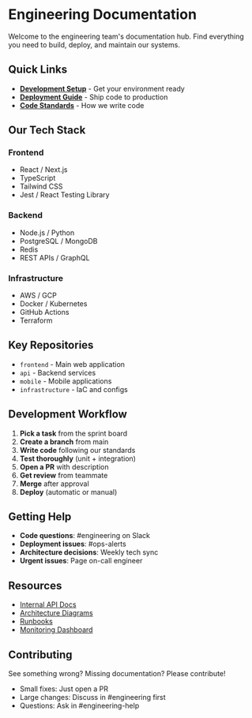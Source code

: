 # Engineering Documentation

Welcome to the engineering team's documentation hub. Find everything you need to build, deploy, and maintain our systems.

## Quick Links

- **[Development Setup](setup.md)** - Get your environment ready
- **[Deployment Guide](deployment.md)** - Ship code to production
- **[Code Standards](standards.md)** - How we write code

## Our Tech Stack

### Frontend
- React / Next.js
- TypeScript
- Tailwind CSS
- Jest / React Testing Library

### Backend
- Node.js / Python
- PostgreSQL / MongoDB
- Redis
- REST APIs / GraphQL

### Infrastructure
- AWS / GCP
- Docker / Kubernetes
- GitHub Actions
- Terraform

## Key Repositories

- `frontend` - Main web application
- `api` - Backend services
- `mobile` - Mobile applications
- `infrastructure` - IaC and configs

## Development Workflow

1. **Pick a task** from the sprint board
2. **Create a branch** from main
3. **Write code** following our standards
4. **Test thoroughly** (unit + integration)
5. **Open a PR** with description
6. **Get review** from teammate
7. **Merge** after approval
8. **Deploy** (automatic or manual)

## Getting Help

- **Code questions**: #engineering on Slack
- **Deployment issues**: #ops-alerts
- **Architecture decisions**: Weekly tech sync
- **Urgent issues**: Page on-call engineer

## Resources

- [Internal API Docs](https://api-docs.internal.com)
- [Architecture Diagrams](https://miro.com/board/xxx)
- [Runbooks](https://runbooks.internal.com)
- [Monitoring Dashboard](https://monitoring.internal.com)

## Contributing

See something wrong? Missing documentation? Please contribute!
- Small fixes: Just open a PR
- Large changes: Discuss in #engineering first
- Questions: Ask in #engineering-help